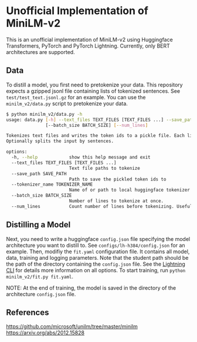# Unofficial Implementation of MiniLM-v2

This is an unofficial implementation of MiniLM-v2 using Huggingface Transformers, PyTorch and PyTorch Lightning. Currently, only BERT architectures are supported.


## Data

To distill a model, you first need to pretokenize your data. This repository expects a gzipped jsonl file containing lists of tokenized sentences. See `test/test_text.jsonl.gz` for an example. You can use the `minilm_v2/data.py` script to pretokenize your data.

```bash
$ python minilm_v2/data.py -h
usage: data.py [-h] --text_files TEXT_FILES [TEXT_FILES ...] --save_path SAVE_PATH --tokenizer_name TOKENIZER_NAME
               [--batch_size BATCH_SIZE] [--num_lines]

Tokenizes text files and writes the token ids to a pickle file. Each line in a text file is considered as a new sample.
Optionally splits the input by sentences.

options:
  -h, --help            show this help message and exit
  --text_files TEXT_FILES [TEXT_FILES ...]
                        Text file paths to tokenize
  --save_path SAVE_PATH
                        Path to save the pickled token ids to
  --tokenizer_name TOKENIZER_NAME
                        Name of or path to local huggingface tokenizer
  --batch_size BATCH_SIZE
                        Number of lines to tokenize at once.
  --num_lines           Count number of lines before tokenizing. Useful for estimating ETA.

```

## Distilling a Model

Next, you need to write a huggingface `config.json` file specifying the model architecture you want to distill to. See `configs/lh-h384/config.json` for an example. Then, modifiy the `fit.yaml` configuration file. It contains all model, data, training and logging parameters. Note that the student path should be the path of the directory containing the `config.json` file. See the [Lightning CLI](https://lightning.ai/docs/pytorch/stable/api/lightning.pytorch.cli.LightningCLI.html) for details more information on all options. To start training, run `python minilm_v2/fit.py fit.yaml`.

NOTE: At the end of training, the model is saved in the directory of the architecture `config.json` file.

## References

https://github.com/microsoft/unilm/tree/master/minilm
https://arxiv.org/abs/2012.15828
